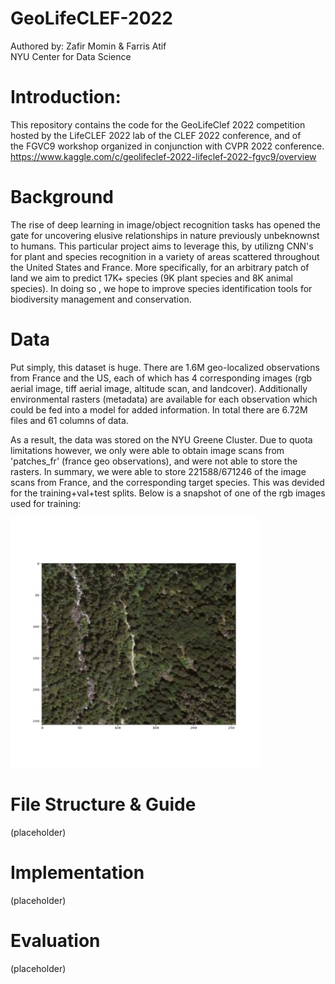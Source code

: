 # GeoLifeCLEF-2022
Authored by: Zafir Momin & Farris Atif  
NYU Center for Data Science

# Introduction:

This repository contains the code for the GeoLifeClef 2022 competition hosted by the LifeCLEF 2022 lab of the CLEF 2022 conference, and of the FGVC9 workshop organized in conjunction with CVPR 2022 conference.
https://www.kaggle.com/c/geolifeclef-2022-lifeclef-2022-fgvc9/overview

# Background

The rise of deep learning in image/object recognition tasks has opened the gate for uncovering elusive relationships in nature previously unbeknownst to humans. This particular project aims to leverage this, by utilizng CNN's for plant and species recognition in a variety of areas scattered throughout the United States and France. More specifically, for an arbitrary patch of land we aim to predict 17K+ species (9K plant species and 8K animal species). In doing so , we hope to improve species identification tools for biodiversity management and conservation.

# Data

Put simply, this dataset is huge. There are 1.6M geo-localized observations from France and the US, each of which has 4 corresponding images (rgb aerial image, tiff aerial image, altitude scan, and landcover). Additionally environmental rasters (metadata) are available for each observation which could be fed into a model for added information. In total there are 6.72M files and 61 columns of data.

As a result, the data was stored on the NYU Greene Cluster. Due to quota limitations however, we only were able to obtain image scans from 'patches_fr' (france geo observations), and were not able to store the rasters. In summary, we were able to store 221588/671246 of the image scans from France, and the corresponding target species. This was devided for the training+val+test splits. Below is a snapshot of one of the rgb images used for training:


<img src="https://github.com/farris/GeoLifeCLEF-2022/blob/master/test.png" width="400" height="400">

# File Structure & Guide

(placeholder)

# Implementation

(placeholder)

# Evaluation

(placeholder)


